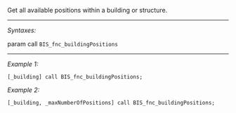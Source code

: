 Get all available positions within a building or structure.


---
*Syntaxes:*

param call `BIS_fnc_buildingPositions`

---
*Example 1:*

```sqf
[_building] call BIS_fnc_buildingPositions;
```

*Example 2:*

```sqf
[_building, _maxNumberOfPositions] call BIS_fnc_buildingPositions;
```